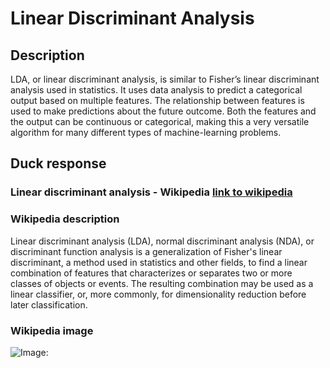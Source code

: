 



# Linear Discriminant Analysis

## Description


LDA, or linear discriminant analysis, is similar to Fisher’s linear discriminant analysis used in statistics. It uses data analysis to predict a categorical output based on multiple features. The relationship between features is used to make predictions about the future outcome. Both the features and the output can be continuous or categorical, making this a very versatile algorithm for many different types of machine-learning problems.

## Duck response

### Linear discriminant analysis - Wikipedia [link to wikipedia](https://en.wikipedia.org/wiki/Linear_discriminant_analysis)

### Wikipedia description


Linear discriminant analysis (LDA), normal discriminant analysis (NDA), or discriminant function analysis is a generalization of Fisher's linear discriminant, a method used in statistics and other fields, to find a linear combination of features that characterizes or separates two or more classes of objects or events. The resulting combination may be used as a linear classifier, or, more commonly, for dimensionality reduction before later classification.

### Wikipedia image


![Image: ](https://tse4.mm.bing.net/th?id=OIP.OrjsBKcIntfXBmRWThR7VQHaFu&pid=Api)